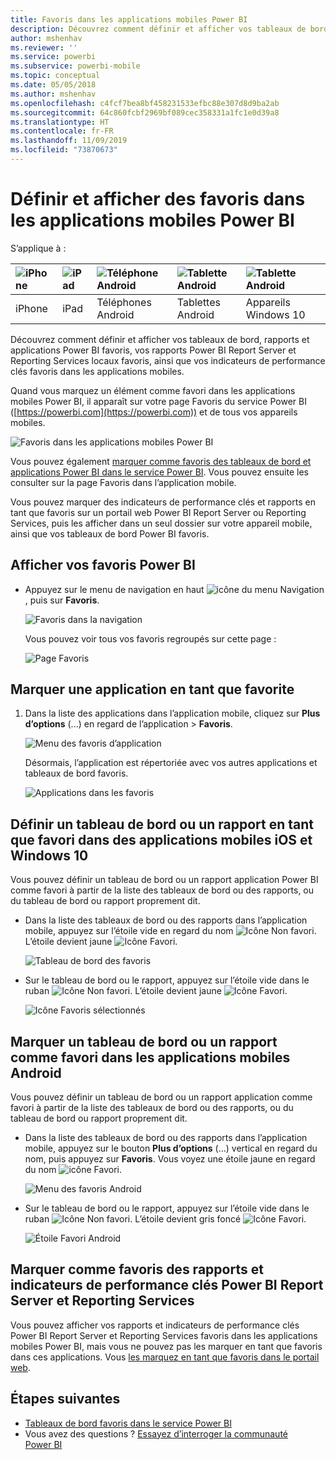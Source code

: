 ```yaml
---
title: Favoris dans les applications mobiles Power BI
description: Découvrez comment définir et afficher vos tableaux de bord, rapports et applications Power BI favoris, vos rapports Power BI Report Server et Reporting Services, ainsi que vos indicateurs de performance clés favoris dans les applications mobiles.
author: mshenhav
ms.reviewer: ''
ms.service: powerbi
ms.subservice: powerbi-mobile
ms.topic: conceptual
ms.date: 05/05/2018
ms.author: mshenhav
ms.openlocfilehash: c4fcf7bea8bf458231533efbc88e307d8d9ba2ab
ms.sourcegitcommit: 64c860fcbf2969bf089cec358331a1fc1e0d39a8
ms.translationtype: HT
ms.contentlocale: fr-FR
ms.lasthandoff: 11/09/2019
ms.locfileid: "73870673"
---
```

# <a name="make-and-view-favorites-in-the-power-bi-mobile-apps"></a>Définir et afficher des favoris dans les applications mobiles Power BI
S’applique à :

| ![iPhone](./media/mobile-apps-favorites/iphone-logo-50-px.png) | ![iPad](./media/mobile-apps-favorites/ipad-logo-50-px.png) | ![Téléphone Android](./media/mobile-apps-favorites/android-phone-logo-50-px.png) | ![Tablette Android](./media/mobile-apps-favorites/android-tablet-logo-50-px.png) | ![Tablette Android](./media/mobile-apps-favorites/win-10-logo-50-px.png) |
|:--- |:--- |:--- |:--- |:--- |
| iPhone |iPad |Téléphones Android |Tablettes Android |Appareils Windows 10 |

Découvrez comment définir et afficher vos tableaux de bord, rapports et applications Power BI favoris, vos rapports Power BI Report Server et Reporting Services locaux favoris, ainsi que vos indicateurs de performance clés favoris dans les applications mobiles.

Quand vous marquez un élément comme favori dans les applications mobiles Power BI, il apparaît sur votre page Favoris du service Power BI ([https://powerbi.com](https://powerbi.com)) et de tous vos appareils mobiles. 

![Favoris dans les applications mobiles Power BI](./media/mobile-apps-favorites/power-bi-android-favorites-reports.png)


Vous pouvez également [marquer comme favoris des tableaux de bord et applications Power BI dans le service Power BI](../end-user-favorite.md). Vous pouvez ensuite les consulter sur la page Favoris dans l’application mobile.

Vous pouvez marquer des indicateurs de performance clés et rapports en tant que favoris sur un portail web Power BI Report Server ou Reporting Services, puis les afficher dans un seul dossier sur votre appareil mobile, ainsi que vos tableaux de bord Power BI favoris.

## <a name="view-your-power-bi-favorites"></a>Afficher vos favoris Power BI
* Appuyez sur le menu de navigation en haut ![icône du menu Navigation](./media/mobile-apps-favorites/power-bi-iphone-global-nav-button.png), puis sur **Favoris**.
  
  ![Favoris dans la navigation](./media/mobile-apps-favorites/power-bi-ipad-faves-pbi-report-server.png)
  
  Vous pouvez voir tous vos favoris regroupés sur cette page :
  
  ![Page Favoris](./media/mobile-apps-favorites/power-bi-ipad-favorites.png)

## <a name="make-an-app-a-favorite"></a>Marquer une application en tant que favorite
1. Dans la liste des applications dans l’application mobile, cliquez sur **Plus d’options** (...) en regard de l’application > **Favoris**.
   
    ![Menu des favoris d’application](./media/mobile-apps-favorites/power-bi-android-favorite-app-ellipsis.png)
   
    Désormais, l’application est répertoriée avec vos autres applications et tableaux de bord favoris.
   
    ![Applications dans les favoris](./media/mobile-apps-favorites/power-bi-android-favorite-apps.png)

## <a name="make-a-dashboard-or-report-a-favorite-in-the-ios-and-windows-10-mobile-apps"></a>Définir un tableau de bord ou un rapport en tant que favori dans des applications mobiles iOS et Windows 10
Vous pouvez définir un tableau de bord ou un rapport application Power BI comme favori à partir de la liste des tableaux de bord ou des rapports, ou du tableau de bord ou rapport proprement dit.

* Dans la liste des tableaux de bord ou des rapports dans l’application mobile, appuyez sur l’étoile vide en regard du nom ![Icône Non favori](./././media/mobile-apps-favorites/power-bi-mobile-not-favorite-icon.png). L’étoile devient jaune ![Icône Favori](./././media/mobile-apps-favorites/power-bi-mobile-yes-favorite-icon.png).
  
    ![Tableau de bord des favoris](./media/mobile-apps-favorites/power-bi-mobile-make-dashboard-favorite.png)
* Sur le tableau de bord ou le rapport, appuyez sur l’étoile vide dans le ruban ![Icône Non favori](./././media/mobile-apps-favorites/power-bi-mobile-not-favorite-icon.png). L’étoile devient jaune ![Icône Favori](./././media/mobile-apps-favorites/power-bi-mobile-yes-favorite-icon.png).
  
    ![Icône Favoris sélectionnés](./media/mobile-apps-favorites/power-bi-mobile-favorite-selected.png)

## <a name="make-a-dashboard-or-report-a-favorite-in-the-android-mobile-apps"></a>Marquer un tableau de bord ou un rapport comme favori dans les applications mobiles Android
Vous pouvez définir un tableau de bord ou un rapport application comme favori à partir de la liste des tableaux de bord ou des rapports, ou du tableau de bord ou rapport proprement dit.

* Dans la liste des tableaux de bord ou des rapports dans l’application mobile, appuyez sur le bouton **Plus d’options** (...) vertical en regard du nom, puis appuyez sur **Favoris**. Vous voyez une étoile jaune en regard du nom ![icône Favori](./././media/mobile-apps-favorites/power-bi-mobile-yes-favorite-icon.png).
  
    ![Menu des favoris Android](./media/mobile-apps-favorites/power-bi-android-make-favorite.png)
* Sur le tableau de bord ou le rapport, appuyez sur l’étoile vide dans le ruban ![Icône Non favori](./././media/mobile-apps-favorites/power-bi-mobile-not-favorite-icon.png). L’étoile devient gris foncé ![Icône Favori](./media/mobile-apps-favorites/power-bi-android-favorite-icon.png).
  
    ![Étoile Favori Android](./media/mobile-apps-favorites/power-bi-android-favorite-in-dashboard.png)

## <a name="make-favorite-power-bi-report-server-and-reporting-services-reports-and-kpis"></a>Marquer comme favoris des rapports et indicateurs de performance clés Power BI Report Server et Reporting Services
Vous pouvez afficher vos rapports et indicateurs de performance clés Power BI Report Server et Reporting Services favoris dans les applications mobiles Power BI, mais vous ne pouvez pas les marquer en tant que favoris dans ces applications. Vous [les marquez en tant que favoris dans le portail web](../../report-server/tutorial-explore-report-server-web-portal.md#tag-your-favorites). 

## <a name="next-steps"></a>Étapes suivantes
* [Tableaux de bord favoris dans le service Power BI](../end-user-favorite.md) 
* Vous avez des questions ? [Essayez d’interroger la communauté Power BI](https://community.powerbi.com/)

